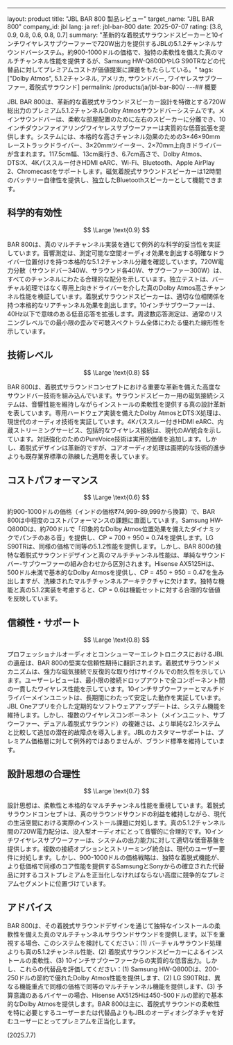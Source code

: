 ---
layout: product
title: "JBL BAR 800 製品レビュー"
target_name: "JBL BAR 800"
company_id: jbl
lang: ja
ref: jbl-bar-800
date: 2025-07-07
rating: [3.8, 0.9, 0.8, 0.6, 0.8, 0.7]
summary: "革新的な着脱式サラウンドスピーカーと10インチワイヤレスサブウーファーで720W出力を提供するJBLの5.1.2チャンネルサウンドバーシステム。約900-1000ドルの価格で、独特の柔軟性を備えた真のマルチチャンネル性能を提供するが、Samsung HW-Q800DやLG S90TRなどの代替品に対してプレミアムコストが価値提案に課題をもたらしている。"
tags: ["Dolby Atmos", 5.1.2チャンネル, アメリカ, サウンドバー, ワイヤレスサブウーファー, 着脱式サラウンド]
permalink: /products/ja/jbl-bar-800/
---## 概要

JBL BAR 800は、革新的な着脱式サラウンドスピーカー設計を特徴とする720W総出力のプレミアム5.1.2チャンネルDolby Atmosサウンドバーシステムです。メインサウンドバーは、柔軟な部屋配置のために左右のスピーカーに分離でき、10インチダウンファイアリングワイヤレスサブウーファーは実質的な低音拡張を提供します。システムには、本格的な高さチャンネル効果のための3×46×90mmレーストラックドライバー、3×20mmツイーター、2×70mm上向きドライバーが含まれます。117.5cm幅、13cm奥行き、6.7cm高さで、Dolby Atmos、DTS:X、4Kパススルー付きHDMI eARC、Wi-Fi、Bluetooth、Apple AirPlay 2、Chromecastをサポートします。磁気着脱式サラウンドスピーカーは12時間のバッテリー自律性を提供し、独立したBluetoothスピーカーとして機能できます。

## 科学的有効性

$$ \Large \text{0.9} $$

BAR 800は、真のマルチチャンネル実装を通じて例外的な科学的妥当性を実証しています。音響測定は、測定可能な空間オーディオ効果を創出する明確なドライバー位置付けを持つ本格的な5.1.2チャンネル分離を確認しています。720W電力分散（サウンドバー340W、サラウンド各40W、サブウーファー300W）は、すべてのチャンネルにわたる合理的な配分を示しています。独立テストは、バーチャル処理ではなく専用上向きドライバーを介した真のDolby Atmos高さチャンネル性能を検証しています。着脱式サラウンドスピーカーは、適切な位相関係を持つ本格的なリアチャンネル効果を創出します。10インチサブウーファーは、40Hz以下で意味のある低音応答を拡張します。周波数応答測定は、通常のリスニングレベルでの最小限の歪みで可聴スペクトラム全体にわたる優れた線形性を示しています。

## 技術レベル

$$ \Large \text{0.8} $$

BAR 800は、着脱式サラウンドコンセプトにおける重要な革新を備えた高度なサウンドバー技術を組み込んでいます。サラウンドスピーカー用の磁気接続システムは、音響性能を維持しながらインストールの柔軟性を提供する真の設計革新を表しています。専用ハードウェア実装を備えたDolby AtmosとDTS:X処理は、現世代のオーディオ技術を実証しています。4Kパススルー付きHDMI eARC、内蔵ストリーミングサービス、包括的なワイヤレス接続は、現代のAV統合を示しています。対話強化のためのPureVoice技術は実用的価値を追加します。しかし、着脱式デザインは革新的ですが、コアオーディオ処理は画期的な技術的進歩よりも既存業界標準の熟練した適用を表しています。

## コストパフォーマンス

$$ \Large \text{0.6} $$

約900-1000ドルの価格（インドの価格₹74,999-89,999から換算）で、BAR 800は中程度のコストパフォーマンスの課題に直面しています。Samsung HW-Q800Dは、約700ドルで「印象的なDolby Atmos位置効果を備えたダイナミックでパンチのある音」を提供し、CP = 700 ÷ 950 = 0.74を提供します。LG S90TRは、同様の価格で同等の5.1.2性能を提供します。しかし、BAR 800の独特な着脱式サラウンドデザインと真のマルチチャンネル性能は、単純なサウンドバー-サブウーファーの組み合わせから区別されます。Hisense AX5125Hは、500ドル未満で基本的なDolby Atmosを提供し、CP = 450 ÷ 950 = 0.47を生み出しますが、洗練されたマルチチャンネルアーキテクチャに欠けます。独特な機能と真の5.1.2実装を考慮すると、CP = 0.6は機能セットに対する合理的な価値を反映しています。

## 信頼性・サポート

$$ \Large \text{0.8} $$

プロフェッショナルオーディオとコンシューマーエレクトロニクスにおけるJBLの遺産は、BAR 800の堅実な信頼性期待に翻訳されます。着脱式サラウンドメカニズムは、強力な磁気接続で反復的な取り付けサイクルでの耐久性を示しています。ユーザーレビューは、最小限の接続ドロップアウトで全コンポーネント間の一貫したワイヤレス性能を示しています。10インチサブウーファーとマルチドライバーメインユニットは、長期間にわたって安定した動作を実証しています。JBL Oneアプリを介した定期的なソフトウェアアップデートは、システム機能を維持します。しかし、複数のワイヤレスコンポーネント（メインユニット、サブウーファー、デュアル着脱式サラウンド）の複雑さは、より単純な2.1システムと比較して追加の潜在的故障点を導入します。JBLのカスタマーサポートは、プレミアム価格層に対して例外的ではありませんが、ブランド標準を維持しています。

## 設計思想の合理性

$$ \Large \text{0.7} $$

設計思想は、柔軟性と本格的なマルチチャンネル性能を重視しています。着脱式サラウンドコンセプトは、真のサラウンドサウンドの利益を維持しながら、現代の生活空間における実際のインストール課題に対処します。真の5.1.2チャンネル間の720W電力配分は、没入型オーディオにとって音響的に合理的です。10インチワイヤレスサブウーファーは、システムの出力能力に対して適切な低音基盤を提供します。複数の接続オプションとストリーミング統合は、現代のユーザー要件に対処します。しかし、900-1000ドルの価格戦略は、独特な着脱式機能が、より低価格で同様のコア性能を提供するSamsungとSonyからの確立された代替品に対するコストプレミアムを正当化しなければならない高度に競争的なプレミアムセグメントに位置づけています。

## アドバイス

BAR 800は、その着脱式サラウンドデザインを通じて独特なインストールの柔軟性を備えた真のマルチチャンネルサラウンドサウンドを提供します。以下を重視する場合、このシステムを検討してください：(1) バーチャルサラウンド処理よりも真の5.1.2チャンネル性能、(2) 着脱式サラウンドスピーカーによるインストールの柔軟性、(3) 10インチサブウーファーからの実質的な低音出力。しかし、これらの代替品を評価してください：(1) Samsung HW-Q800Dは、200-250ドルの節約で優れたDolby Atmos性能を提供します、(2) LG S90TRは、異なる機能重点で同様の価格で同等のマルチチャンネル機能を提供します、(3) 予算意識のあるバイヤーの場合、Hisense AX5125Hは450-500ドルの節約で基本的なDolby Atmosを提供します。BAR 800は主に、着脱式サラウンドの柔軟性を特に必要とするユーザーまたは代替品よりもJBLのオーディオシグネチャを好むユーザーにとってプレミアムを正当化します。

(2025.7.7)
